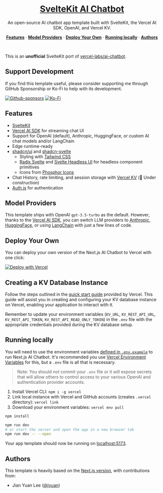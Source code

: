 <a href="https://sveltekit-ai-chatbot.vercel.app/">
<h1 align="center">SvelteKit AI Chatbot</h1>
</a>


<p align="center">
  An open-source AI chatbot app template built with SvelteKit, the Vercel AI SDK, OpenAI, and Vercel KV.
</p>

<p align="center">
  <a href="#features"><strong>Features</strong></a> ·
  <a href="#model-providers"><strong>Model Providers</strong></a> ·
  <a href="#deploy-your-own"><strong>Deploy Your Own</strong></a> ·
  <a href="#running-locally"><strong>Running locally</strong></a> ·
  <a href="#authors"><strong>Authors</strong></a>
</p>
<br/>

This is an **unofficial** SvelteKit port of [vercel-labs/ai-chatbot](https://github.com/vercel-labs/ai-chatbot).

## Support Development

If you find this template useful, please consider supporting me through GitHub Sponsorship or Ko-Fi to help with its development.

[![Github-sponsors](https://img.shields.io/badge/sponsor-30363D?style=for-the-badge&logo=GitHub-Sponsors&logoColor=#EA4AAA)](https://github.com/sponsors/jianyuan)
[![Ko-Fi](https://img.shields.io/badge/Ko--fi-F16061?style=for-the-badge&logo=ko-fi&logoColor=white)](https://ko-fi.com/L3L71DQEL)

## Features

- [SvelteKit](https://kit.svelte.dev)
- [Vercel AI SDK](https://sdk.vercel.ai/docs) for streaming chat UI
- Support for OpenAI (default), Anthropic, HuggingFace, or custom AI chat models and/or LangChain
- Edge runtime-ready
- [shadcn/ui](https://ui.shadcn.com) and [shadcn-svelte](https://github.com/huntabyte/shadcn-svelte)
  - Styling with [Tailwind CSS](https://tailwindcss.com)
  - [Radix Svelte](https://www.radix-svelte.com) and [Svelte Headless UI](https://svelte-headlessui.goss.io) for headless component primitives
  - Icons from [Phosphor Icons](https://phosphoricons.com)
- Chat History, rate limiting, and session storage with [Vercel KV](https://vercel.com/storage/kv) (🚧 Under construction)
- [Auth.js](https://authjs.dev) for authentication

## Model Providers

This template ships with OpenAI `gpt-3.5-turbo` as the default. However, thanks to the [Vercel AI SDK](https://sdk.vercel.ai/docs), you can switch LLM providers to [Anthropic](https://anthropic.com), [HuggingFace](https://huggingface.co), or using [LangChain](https://js.langchain.com) with just a few lines of code.

## Deploy Your Own

You can deploy your own version of the Next.js AI Chatbot to Vercel with one click:

[![Deploy with Vercel](https://vercel.com/button)](https://vercel.com/new/clone?repository-name=sveltekit-chat&repository-url=https%3A%2F%2Fgithub.com%2Fjianyuan%2Fsveltekit-ai-chatbot&env=OPENAI_API_KEY,AUTH_SECRET,GITHUB_ID,GITHUB_SECRET&envDescription=How%20to%20get%20these%20env%20vars&envLink=https%3A%2F%2Fgithub.com%2Fjianyuan%2Fsveltekit-ai-chatbot%2Fblob%2Fmain%2F.env.example&demo-title=SvelteKit%20Chat&demo-description=A%20full-featured%2C%20hackable%20SvelteKit%20AI%20chatbot&demo-url=https%3A%2F%2Fsveltekit-ai-chatbot.vercel.app&stores=%5B%7B%22type%22:%22kv%22%7D%5D)

## Creating a KV Database Instance

Follow the steps outlined in the [quick start guide](https://vercel.com/docs/storage/vercel-kv/quickstart#create-a-kv-database) provided by Vercel. This guide will assist you in creating and configuring your KV database instance on Vercel, enabling your application to interact with it.

Remember to update your environment variables (`KV_URL`, `KV_REST_API_URL`, `KV_REST_API_TOKEN`, `KV_REST_API_READ_ONLY_TOKEN`) in the `.env` file with the appropriate credentials provided during the KV database setup.

## Running locally

You will need to use the environment variables [defined in `.env.example`](.env.example) to run Next.js AI Chatbot. It's recommended you use [Vercel Environment Variables](https://vercel.com/docs/concepts/projects/environment-variables) for this, but a `.env` file is all that is necessary.

> Note: You should not commit your `.env` file or it will expose secrets that will allow others to control access to your various OpenAI and authentication provider accounts.

1. Install Vercel CLI: `npm i -g vercel`
2. Link local instance with Vercel and GitHub accounts (creates `.vercel` directory): `vercel link`
3. Download your environment variables: `vercel env pull`

```bash
npm install

npm run dev
# or start the server and open the app in a new browser tab
npm run dev -- --open
```

Your app template should now be running on [localhost:5173](http://localhost:5173/).

## Authors

This template is heavily based on the [Next.js version](https://github.com/vercel-labs/ai-chatbot), with contributions from:

- Jian Yuan Lee ([@jyuan](https://twitter.com/jyuan))

